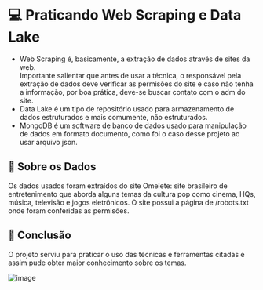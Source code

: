 # 💻 Praticando Web Scraping e Data Lake

- Web Scraping é, basicamente, a extração de dados através de sites da web.   
Importante salientar que antes de usar a técnica, o responsável pela extração de dados deve verificar as permisões do site e caso não tenha a informação, por boa prática, deve-se buscar contato com o adm do site. 
- Data Lake é um tipo de repositório usado para armazenamento de dados estruturados e mais comumente, não estruturados.
- MongoDB é um software de banco de dados usado para manipulação de dados em formato documento, como foi o caso desse projeto ao usar arquivo json.

## 🎲 Sobre os Dados 
Os dados usados foram extraídos do site Omelete: site brasileiro de entretenimento que aborda alguns temas da cultura pop como cinema, HQs, música, televisão e jogos eletrônicos. O site possui a página de /robots.txt onde foram conferidas as permisões. 

## 🎯 Conclusão 
O projeto serviu para praticar o uso das técnicas e ferramentas citadas e assim pude obter maior conhecimento sobre os temas. 

![image](https://github.com/didellygamb/webscraping_mongoDB/assets/109447846/2bf22621-e408-482e-ba28-1bb475eaf848)
